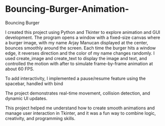 # Bouncing-Burger-Animation-
Bouncing Burger

I created this project using Python and Tkinter to explore animation and GUI development. The program opens a window with a fixed-size canvas where a burger image, with my name Arjay Manucan displayed at the center, bounces smoothly around the screen.
Each time the burger hits a window edge, it reverses direction and the color of my name changes randomly. I used create_image and create_text to display the image and text, and controlled the motion with after to simulate frame-by-frame animation at about 60 FPS.

To add interactivity, I implemented a pause/resume feature using the spacebar, handled with bind

The project demonstrates real-time movement, collision detection, and dynamic UI updates.

This project helped me understand how to create smooth animations and manage user interaction in Tkinter, and it was a fun way to combine logic, creativity, and programming skills.

